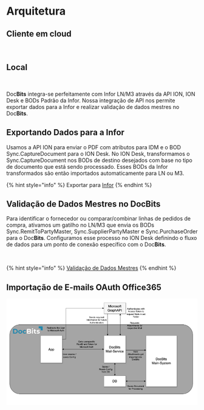 # Arquitetura

## Cliente em cloud

<figure><img src="../../.gitbook/assets/architecture1.avif" alt=""><figcaption></figcaption></figure>

## Local

<figure><img src="../../.gitbook/assets/architecture2.avif" alt=""><figcaption></figcaption></figure>

Doc**Bits** integra-se perfeitamente com Infor LN/M3 através da API ION, ION Desk e BODs Padrão da Infor. Nossa integração de API nos permite exportar dados para a Infor e realizar validação de dados mestres no Doc**Bits**.

## Exportando Dados para a Infor

Usamos a API ION para enviar o PDF com atributos para IDM e o BOD Sync.CaptureDocument para o ION Desk. No ION Desk, transformamos o Sync.CaptureDocument nos BODs de destino desejados com base no tipo de documento que está sendo processado. Esses BODs da Infor transformados são então importados automaticamente para LN ou M3.

{% hint style="info" %}
Exportar para [Infor](../../infor-integration-and-configuration/exporting-to-infor/)
{% endhint %}

## Validação de Dados Mestres no DocBits

Para identificar o fornecedor ou comparar/combinar linhas de pedidos de compra, ativamos um gatilho no LN/M3 que envia os BODs Sync.RemitToPartyMaster, Sync.SupplierPartyMaster e Sync.PurchaseOrder para o Doc**Bits**. Configuramos esse processo no ION Desk definindo o fluxo de dados para um ponto de conexão específico com o Doc**Bits**.

<figure><img src="../../.gitbook/assets/architecture3.avif" alt=""><figcaption></figcaption></figure>

{% hint style="info" %}
[Validação de Dados Mestres](../../infor-integration-and-configuration/importing-customer-master-data/)
{% endhint %}

## Importação de E-mails OAuth Office365

![](https://raw.githubusercontent.com/Fellow-Consulting-AG/docbits/refs/heads/main/readme/.gitbook/assets/o365_architecture.png)
